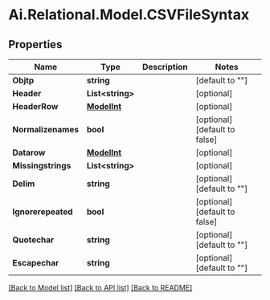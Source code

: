 
# Ai.Relational.Model.CSVFileSyntax

## Properties

Name | Type | Description | Notes
------------ | ------------- | ------------- | -------------
**Objtp** | **string** |  | [default to ""]
**Header** | **List&lt;string&gt;** |  | [optional] 
**HeaderRow** | [**ModelInt**](ModelInt.md) |  | [optional] 
**Normalizenames** | **bool** |  | [optional] [default to false]
**Datarow** | [**ModelInt**](ModelInt.md) |  | [optional] 
**Missingstrings** | **List&lt;string&gt;** |  | [optional] 
**Delim** | **string** |  | [optional] [default to ""]
**Ignorerepeated** | **bool** |  | [optional] [default to false]
**Quotechar** | **string** |  | [optional] [default to ""]
**Escapechar** | **string** |  | [optional] [default to ""]

[[Back to Model list]](../README.md#documentation-for-models)
[[Back to API list]](../README.md#documentation-for-api-endpoints)
[[Back to README]](../README.md)

